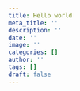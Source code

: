 ```yaml
---
title: Hello world
meta_title: ''
description: ''
date: ''
image: ''
categories: []
author: ''
tags: []
draft: false
---
```

